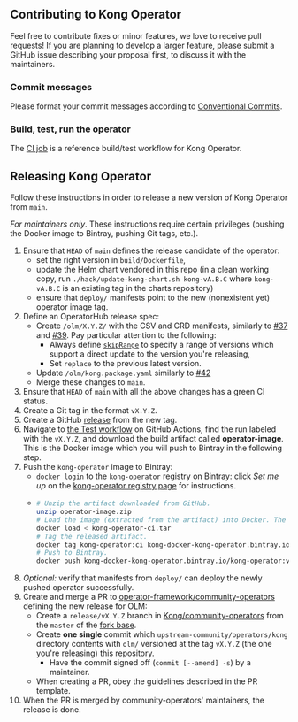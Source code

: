 ## Contributing to Kong Operator

Feel free to contribute fixes or minor features, we love to receive pull requests! If you are planning to develop a larger feature, please submit a GitHub issue describing your proposal first, to discuss it with the maintainers.

### Commit messages

Please format your commit messages according to [Conventional Commits](https://www.conventionalcommits.org/en/v1.0.0/).

### Build, test, run the operator

The [CI job](https://github.com/Kong/kong-operator/blob/main/.github/workflows/test.yaml) is a reference build/test workflow for Kong Operator.

## Releasing Kong Operator

Follow these instructions in order to release a new version of Kong Operator from `main`.

_For maintainers only_. These instructions require certain privileges (pushing the Docker image to Bintray, pushing Git tags, etc.).

1. Ensure that `HEAD` of `main` defines the release candidate of the operator:
    - set the right version in `build/Dockerfile`,
    - update the Helm chart vendored in this repo (in a clean working copy, run `./hack/update-kong-chart.sh kong-vA.B.C` where `kong-vA.B.C` is an existing tag in the charts repository)
    - ensure that `deploy/` manifests point to the new (nonexistent yet) operator image tag.
1. Define an OperatorHub release spec:
    - Create `/olm/X.Y.Z/` with the CSV and CRD manifests, similarly to [#37](https://github.com/Kong/kong-operator/pull/37) and [#39](https://github.com/Kong/kong-operator/pull/39). Pay particular attention to the following:
       - Always define [`skipRange`](https://docs.openshift.com/container-platform/4.2/operators/understanding_olm/olm-understanding-olm.html#olm-upgrades-replacing-multiple_olm-understanding-olm) to specify a range of versions which support a direct update to the version you're releasing,
        - Set `replace` to the previous latest version.
    - Update `/olm/kong.package.yaml` similarly to [#42](https://github.com/Kong/kong-operator/pull/42)
    - Merge these changes to `main`.
1. Ensure that `HEAD` of `main` with all the above changes has a green CI status.
1. Create a Git tag in the format `vX.Y.Z`.
1. Create a GitHub [release](https://github.com/Kong/kong-operator/releases) from the new tag.
1. Navigate to [the Test workflow](https://github.com/Kong/kong-operator/actions?query=workflow%3ATest) on GitHub Actions, find the run labeled with  the `vX.Y.Z`, and download the build artifact called **operator-image**. This is the Docker image which you will push to Bintray in the following step.
1. Push the `kong-operator` image to Bintray:
    - `docker login` to the `kong-operator` registry on Bintray: click _Set me up_ on the [kong-operator registry page](https://bintray.com/beta/#/kong/kong-operator/kong-operator?tab=overview) for instructions.
    -
        ```bash
        # Unzip the artifact downloaded from GitHub.
        unzip operator-image.zip
        # Load the image (extracted from the artifact) into Docker. The image is tagged as kong-operator:ci.
        docker load < kong-operator-ci.tar
        # Tag the released artifact.
        docker tag kong-operator:ci kong-docker-kong-operator.bintray.io/kong-operator:vX.Y.Z
        # Push to Bintray.
        docker push kong-docker-kong-operator.bintray.io/kong-operator:vX.Y.Z
        ```
1. _Optional:_ verify that manifests from `deploy/` can deploy the newly pushed operator successfully.
1. Create and merge a PR to [operator-framework/community-operators](https://github.com/operator-framework/community-operators) defining the new release for OLM:
     - Create a `release/vX.Y.Z` branch in [Kong/community-operators](https://github.com/Kong/community-operators) from the `master` of the [fork base](https://github.com/operator-framework/community-operators).
     - Create **one single** commit which `upstream-community/operators/kong` directory contents with `olm/` versioned at the tag `vX.Y.Z` (the one you're releasing) this repository.
         - Have the commit signed off (`commit [--amend] -s`) by a maintainer.
     - When creating a PR, obey the guidelines described in the PR template.
1. When the PR is merged by community-operators' maintainers, the release is done.
